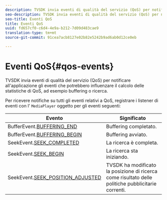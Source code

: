```yaml
---
description: TVSDK invia eventi di qualità del servizio (QoS) per notificare all'applicazione gli eventi che potrebbero influenzare il calcolo delle statistiche di QoS, ad esempio buffering o ricerca.
seo-description: TVSDK invia eventi di qualità del servizio (QoS) per notificare all'applicazione gli eventi che potrebbero influenzare il calcolo delle statistiche di QoS, ad esempio buffering o ricerca.
seo-title: Eventi QoS
title: Eventi QoS
uuid: fd657cf0-c6d4-4e9a-b212-7d09d483cae9
translation-type: tm+mt
source-git-commit: 91cea7acb8127e02b82e5242b9ad6ab0d12ce0eb

---
```



# Eventi QoS{#qos-events}

TVSDK invia eventi di qualità del servizio (QoS) per notificare all&#39;applicazione gli eventi che potrebbero influenzare il calcolo delle statistiche di QoS, ad esempio buffering o ricerca.

Per ricevere notifiche su tutti gli eventi relativi a QoS, registrare i listener di eventi con l&#39; `MediaPlayer` oggetto per gli eventi seguenti:

| Evento | Significato |
|---|---|
| BufferEvent.[BUFFERING_END](https://help.adobe.com/en_US/primetime/api/psdk/asdoc-dhls_1.4/com/adobe/mediacore/events/BufferEvent.html#BUFFERING_END) | Buffering completato. |
| BufferEvent.[BUFFERING_BEGIN](https://help.adobe.com/en_US/primetime/api/psdk/asdoc-dhls_1.4/com/adobe/mediacore/events/BufferEvent.html#BUFFERING_BEGIN) | Buffering avviato. |
| SeekEvent.[SEEK_COMPLETED](https://help.adobe.com/en_US/primetime/api/psdk/asdoc-dhls_1.4/com/adobe/mediacore/events/SeekEvent.html#SEEK_END) | La ricerca è completa. |
| SeekEvent.[SEEK_BEGIN](https://help.adobe.com/en_US/primetime/api/psdk/asdoc-dhls_1.4/com/adobe/mediacore/events/SeekEvent.html#SEEK_BEGIN) | La ricerca sta iniziando. |
| SeekEvent.[SEEK_POSITION_ADJUSTED](https://help.adobe.com/en_US/primetime/api/psdk/asdoc-dhls_1.4/com/adobe/mediacore/events/SeekEvent.html#SEEK_POSITION_ADJUSTED) | TVSDK ha modificato la posizione di ricerca come risultato delle politiche pubblicitarie correnti. |

